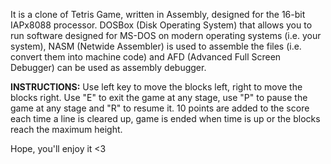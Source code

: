 It is a clone of Tetris Game, written in Assembly, designed for the 16-bit IAPx8088 processor. DOSBox (Disk Operating System) that allows you to run software designed for MS-DOS on modern operating systems (i.e. your system), NASM (Netwide Assembler) is used to assemble the files (i.e. convert them into machine code) and AFD (Advanced Full Screen Debugger) can be used as assembly debugger.

**INSTRUCTIONS:**
Use left key to move the blocks left, right to move the blocks right. Use "E" to exit the game at any stage, use "P" to pause the game at any stage and "R" to resume it. 10 points are added to the score each time a line is cleared up, game is ended when time is up or the blocks reach the maximum height.

Hope, you'll enjoy it <3
